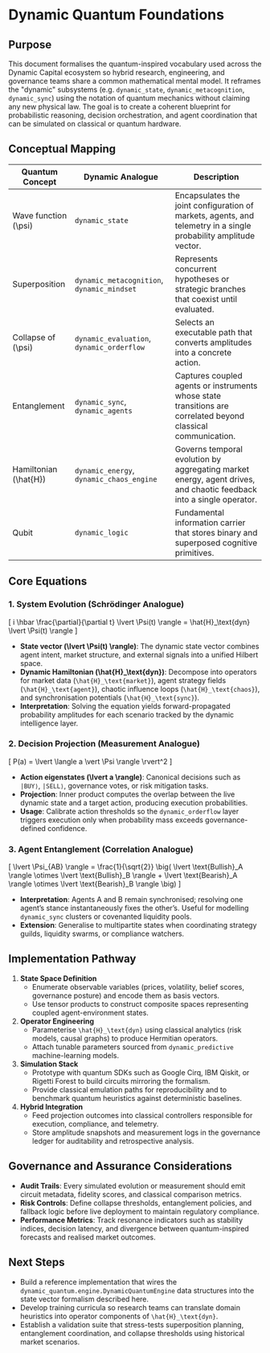 # Dynamic Quantum Foundations

## Purpose

This document formalises the quantum-inspired vocabulary used across the Dynamic
Capital ecosystem so hybrid research, engineering, and governance teams share a
common mathematical mental model. It reframes the "dynamic" subsystems (e.g.
`dynamic_state`, `dynamic_metacognition`, `dynamic_sync`) using the notation of
quantum mechanics without claiming any new physical law. The goal is to create a
coherent blueprint for probabilistic reasoning, decision orchestration, and
agent coordination that can be simulated on classical or quantum hardware.

## Conceptual Mapping

| Quantum Concept         | Dynamic Analogue                           | Description                                                                                                         |
| ----------------------- | ------------------------------------------ | ------------------------------------------------------------------------------------------------------------------- |
| Wave function \(\psi\)  | `dynamic_state`                            | Encapsulates the joint configuration of markets, agents, and telemetry in a single probability amplitude vector.    |
| Superposition           | `dynamic_metacognition`, `dynamic_mindset` | Represents concurrent hypotheses or strategic branches that coexist until evaluated.                                |
| Collapse of \(\psi\)    | `dynamic_evaluation`, `dynamic_orderflow`  | Selects an executable path that converts amplitudes into a concrete action.                                         |
| Entanglement            | `dynamic_sync`, `dynamic_agents`           | Captures coupled agents or instruments whose state transitions are correlated beyond classical communication.       |
| Hamiltonian \(\hat{H}\) | `dynamic_energy`, `dynamic_chaos_engine`   | Governs temporal evolution by aggregating market energy, agent drives, and chaotic feedback into a single operator. |
| Qubit                   | `dynamic_logic`                            | Fundamental information carrier that stores binary and superposed cognitive primitives.                             |

## Core Equations

### 1. System Evolution (Schrödinger Analogue)

\[ i \hbar \frac{\partial}{\partial t} \lvert \Psi(t) \rangle =
\hat{H}_\text{dyn} \lvert \Psi(t) \rangle \]

- **State vector \(\lvert \Psi(t) \rangle\)**: The dynamic state vector combines
  agent intent, market structure, and external signals into a unified Hilbert
  space.
- **Dynamic Hamiltonian \(\hat{H}_\text{dyn}\)**: Decompose into operators for
  market data (`\hat{H}_\text{market}`), agent strategy fields
  (`\hat{H}_\text{agent}`), chaotic influence loops (`\hat{H}_\text{chaos}`),
  and synchronisation potentials (`\hat{H}_\text{sync}`).
- **Interpretation**: Solving the equation yields forward-propagated probability
  amplitudes for each scenario tracked by the dynamic intelligence layer.

### 2. Decision Projection (Measurement Analogue)

\[ P(a) = \lvert \langle a \vert \Psi \rangle \rvert^2 \]

- **Action eigenstates \(\lvert a \rangle\)**: Canonical decisions such as
  `|BUY⟩`, `|SELL⟩`, governance votes, or risk mitigation tasks.
- **Projection**: Inner product computes the overlap between the live dynamic
  state and a target action, producing execution probabilities.
- **Usage**: Calibrate action thresholds so the `dynamic_orderflow` layer
  triggers execution only when probability mass exceeds governance-defined
  confidence.

### 3. Agent Entanglement (Correlation Analogue)

\[ \lvert \Psi_{AB} \rangle = \frac{1}{\sqrt{2}} \big( \lvert \text{Bullish}_A
\rangle \otimes \lvert \text{Bullish}_B \rangle + \lvert \text{Bearish}_A
\rangle \otimes \lvert \text{Bearish}_B \rangle \big) \]

- **Interpretation**: Agents A and B remain synchronised; resolving one agent’s
  stance instantaneously fixes the other’s. Useful for modelling `dynamic_sync`
  clusters or covenanted liquidity pools.
- **Extension**: Generalise to multipartite states when coordinating strategy
  guilds, liquidity swarms, or compliance watchers.

## Implementation Pathway

1. **State Space Definition**
   - Enumerate observable variables (prices, volatility, belief scores,
     governance posture) and encode them as basis vectors.
   - Use tensor products to construct composite spaces representing coupled
     agent-environment states.
2. **Operator Engineering**
   - Parameterise `\hat{H}_\text{dyn}` using classical analytics (risk models,
     causal graphs) to produce Hermitian operators.
   - Attach tunable parameters sourced from `dynamic_predictive`
     machine-learning models.
3. **Simulation Stack**
   - Prototype with quantum SDKs such as Google Cirq, IBM Qiskit, or Rigetti
     Forest to build circuits mirroring the formalism.
   - Provide classical emulation paths for reproducibility and to benchmark
     quantum heuristics against deterministic baselines.
4. **Hybrid Integration**
   - Feed projection outcomes into classical controllers responsible for
     execution, compliance, and telemetry.
   - Store amplitude snapshots and measurement logs in the governance ledger for
     auditability and retrospective analysis.

## Governance and Assurance Considerations

- **Audit Trails**: Every simulated evolution or measurement should emit circuit
  metadata, fidelity scores, and classical comparison metrics.
- **Risk Controls**: Define collapse thresholds, entanglement policies, and
  fallback logic before live deployment to maintain regulatory compliance.
- **Performance Metrics**: Track resonance indicators such as stability indices,
  decision latency, and divergence between quantum-inspired forecasts and
  realised market outcomes.

## Next Steps

- Build a reference implementation that wires the
  `dynamic_quantum.engine.DynamicQuantumEngine` data structures into the state
  vector formalism described here.
- Develop training curricula so research teams can translate domain heuristics
  into operator components of `\hat{H}_\text{dyn}`.
- Establish a validation suite that stress-tests superposition planning,
  entanglement coordination, and collapse thresholds using historical market
  scenarios.
